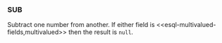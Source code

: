 <!--
This is generated by ESQL's AbstractFunctionTestCase. Do no edit it. See ../README.md for how to regenerate it.
-->

### SUB
Subtract one number from another. If either field is <<esql-multivalued-fields,multivalued>> then the result is `null`.

